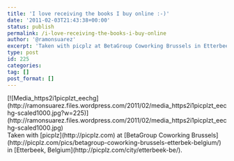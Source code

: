 ```yaml
---
title: 'I love receiving the books I buy online :-)'
date: '2011-02-03T21:43:38+00:00'
status: publish
permalink: /i-love-receiving-the-books-i-buy-online
author: '@ramonsuarez'
excerpt: 'Taken with picplz at BetaGroup Coworking Brussels in Etterbeek, Belgium.'
type: post
id: 225
categories:
tag: []
post_format: []
---
```

<div class="p_embed p_image_embed">[![Media_https2i1picplzt_eechg](http://ramonsuarez.files.wordpress.com/2011/02/media_https2i1picplzt_eechg-scaled1000.jpg?w=225)](http://ramonsuarez.files.wordpress.com/2011/02/media_https2i1picplzt_eechg-scaled1000.jpg)</div>Taken with [picplz](http://picplz.com) at [BetaGroup Coworking Brussels](http://picplz.com/pics/betagroup-coworking-brussels-etterbek-belgium/) in [Etterbeek, Belgium](http://picplz.com/city/etterbeek-be/). 